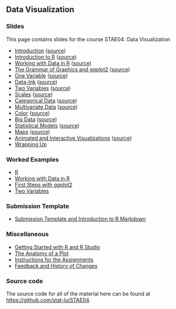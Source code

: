 
## Data Visualization

### Slides

This page contains slides for the course STAE04: Data Visualization

* [Introduction](01-introduction) ([source](https://github.com/stat-lu/STAE04/blob/master/01-introduction.Rmd))
* [Introduction to R](02-introduction-to-r) ([source](https://github.com/stat-lu/STAE04/blob/master/02-introduction-to-r.Rmd))
* [Working with Data in R](03-working-with-data-in-r) ([source](https://github.com/stat-lu/STAE04/blob/master/03-working-with-data-in-r.Rmd))
* [The Grammar of Graphics and ggplot2](04-the-grammar-of-graphics-and-ggplot2) ([source](https://github.com/stat-lu/STAE04/blob/master/04-the-grammar-of-graphics-and-ggplot2.Rmd))
* [One Variable](05-one-variable) ([source](https://github.com/stat-lu/STAE04/blob/master/05-one-variable.Rmd))
* [Data-Ink](06-data-ink) ([source](https://github.com/stat-lu/STAE04/blob/master/06-data-ink.Rmd))
* [Two Variables](07-two-variables) ([source](https://github.com/stat-lu/STAE04/blob/master/07-two-variables.Rmd))
* [Scales](08-scales) ([source](https://github.com/stat-lu/STAE04/blob/master/08-scales.Rmd))
* [Categorical Data](09-categorical-data) ([source](https://github.com/stat-lu/STAE04/blob/master/09-categorical-data.Rmd))
* [Multivariate Data](10-multivariate-data) ([source](https://github.com/stat-lu/STAE04/blob/master/10-multivariate-data.Rmd))
* [Color](11-color) ([source](https://github.com/stat-lu/STAE04/blob/master/11-color.Rmd))
* [Big Data](12-big-data) ([source](https://github.com/stat-lu/STAE04/blob/master/12-big-data.Rmd))
* [Statistical Models](13-statistical-models) ([source](https://github.com/stat-lu/STAE04/blob/master/13-statistical-models.Rmd))
* [Maps](14-maps) ([source](https://github.com/stat-lu/STAE04/blob/master/14-maps.Rmd))
* [Animated and Interactive Visualizations](15-animated-and-interactive-visualizations) ([source](https://github.com/stat-lu/STAE04/blob/master/16-animated-and-interactive-visualizations.Rmd))
* [Wrapping Up](16-wrapping-up)

### Worked Examples

* [R](worked-example-r)
* [Working with Data in R](worked-example-working-with-data-in-r)
* [First Steps with ggplot2](worked-example-first-steps-with-ggplot2)
* [Two Variables](worked-example-two-variables)

### Submission Template

* [Submission Template and Introduction to R Markdown](https://raw.githubusercontent.com/stat-lu/STAE04/master/stae04-template.Rmd)

### Miscellaneous

* [Getting Started with R and R Studio](misc-getting-started-with-r-and-rstudio)
* [The Anatomy of a Plot](misc-the-anatomy-of-a-plot)
* [Instructions for the Assignments](misc-instructions-for-the-assignments)
* [Feedback and History of Changes](feedback-and-changes)

### Source code

The source code for all of the material here can be found at <https://github.com/stat-lu/STAE04>.


